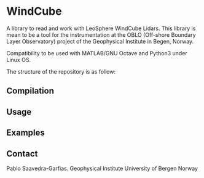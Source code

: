 # WindCube
A library to read and work with LeoSphere WindCube Lidars. This library is mean to be a tool for the instrumentation at the OBLO (Off-shore Boundary Layer Observatory) project of the Geophysical Institute in Begen, Norway.

Compatibility to be used with MATLAB/GNU Octave and Python3 under Linux OS.

The structure of the repository is as follow:

## Compilation


## Usage

## Examples

## Contact
Pablo Saavedra-Garfias.
Geophysical Institute
University of Bergen
Norway
